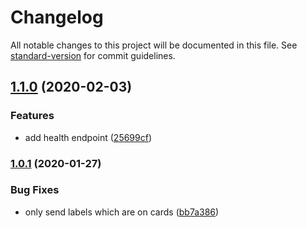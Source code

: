 # Changelog

All notable changes to this project will be documented in this file. See [standard-version](https://github.com/conventional-changelog/standard-version) for commit guidelines.

## [1.1.0](https://github.com/unplatform/catalyst-node-api/compare/v1.0.1...v1.1.0) (2020-02-03)

### Features

- add health endpoint ([25699cf](https://github.com/unplatform/catalyst-node-api/commit/25699cf8e07c9b8a8155e221b76295c6c07c3905))

### [1.0.1](https://github.com/unplatform/catalyst-node-api/compare/v1.0.0...v1.0.1) (2020-01-27)

### Bug Fixes

- only send labels which are on cards ([bb7a386](https://github.com/unplatform/catalyst-node-api/commit/bb7a3863761792a9bc8d72246ba5c10fc289a384))
